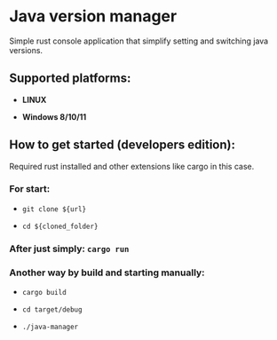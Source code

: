 # Java version manager

Simple rust console application that simplify setting and switching java versions.

## Supported platforms:

- **LINUX**

- **Windows 8/10/11**

## How to get started (developers edition):

Required rust installed and other extensions like cargo in this case.

### For start:

- `git clone ${url}`

- `cd ${cloned_folder}`

### After just simply: `cargo run`

### Another way by build and starting manually:

- `cargo build`

- `cd target/debug`

- `./java-manager`
